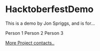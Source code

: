 # HacktoberfestDemo

This is a demo by Jon Spriggs, and is for...

Person 1
Person 2
Person 3

[More Project contacts..](Contacts.md)
